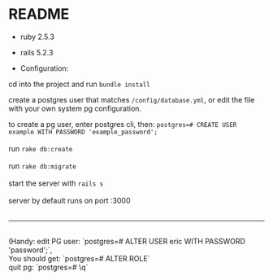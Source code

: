 # README

* ruby 2.5.3
* rails 5.2.3

* Configuration:

cd into the project and run `bundle install`

create a postgres user that matches `/config/database.yml`, or edit the file with your own system pg configuration.<br/>

to create a pg user, enter postgres cli, then: `postgres=# CREATE USER example WITH PASSWORD 'example_password';`
<br/>
<br/>
run `rake db:create`
<br/>
<br/>
run `rake db:migrate`
<br/>
<br/>
start the server with `rails s` 
<br/>
<br/>
server by default runs on port :3000
<br/>
<br/>
________________________________________________________________________________________
<br/>
(Handy: edit PG user: `postgres=# ALTER USER eric WITH PASSWORD 'password';`,
<br/>
You should get: `postgres=# ALTER ROLE`
<br/>
quit pg: `postgres=# \q`
<br/>

